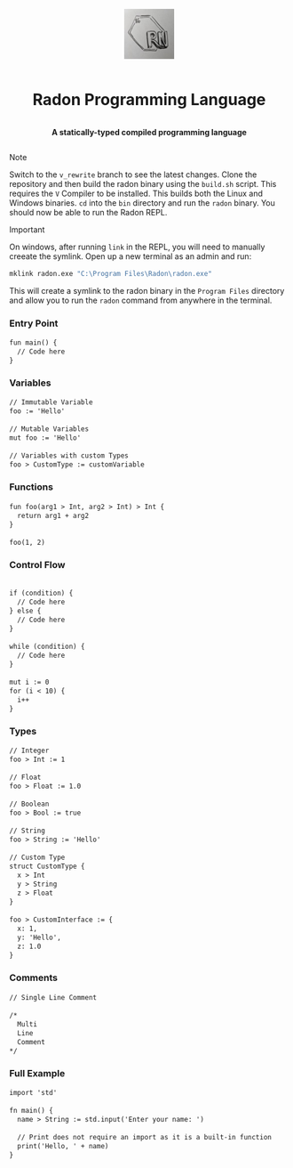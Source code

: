 <div align="center" style="display:grid;place-items:center;">

<p>
  <a href="https://github.com/Radon-Language-Team" target="_blank"><img width="90" src="https://raw.githubusercontent.com/Radon-Language-Team/Radon/v_rewrite//assets/Radon_Logo.jpeg?sanitize=true">
  </a>
</p>

<h1>Radon Programming Language</h1>

<p>
  <strong>A statically-typed compiled programming language
  </strong>
</p>
</div>

> [!NOTE]
> Switch to the `v_rewrite` branch to see the latest changes.
> Clone the repository and then build the radon binary using the `build.sh` script.
> This requires the `V` Compiler to be installed. This builds both the Linux and Windows binaries.
> `cd` into the `bin` directory and run the `radon` binary.
> You should now be able to run the Radon REPL.

> [!IMPORTANT]
> On windows, after running `link` in the REPL, you will need to manually creeate the symlink.
> Open up a new terminal as an admin and run:
> ```bash
> mklink radon.exe "C:\Program Files\Radon\radon.exe"
> ```
> This will create a symlink to the radon binary in the `Program Files` directory and allow you to run the `radon` command from anywhere in the terminal.

### Entry Point
```Radon
fun main() {
  // Code here
}
```

### Variables
```Radon
// Immutable Variable
foo := 'Hello'

// Mutable Variables
mut foo := 'Hello'

// Variables with custom Types
foo > CustomType := customVariable
```

### Functions
```Radon
fun foo(arg1 > Int, arg2 > Int) > Int {
  return arg1 + arg2
}

foo(1, 2)
```

### Control Flow
```Radon

if (condition) {
  // Code here
} else {
  // Code here
}

while (condition) {
  // Code here
}

mut i := 0
for (i < 10) {
  i++
}
```

### Types
```Radon
// Integer
foo > Int := 1

// Float
foo > Float := 1.0

// Boolean
foo > Bool := true

// String
foo > String := 'Hello'

// Custom Type
struct CustomType {
  x > Int
  y > String
  z > Float
}

foo > CustomInterface := {
  x: 1,
  y: 'Hello',
  z: 1.0
}
```

### Comments
```Radon
// Single Line Comment

/*
  Multi
  Line
  Comment
*/
```

### Full Example
```Radon
import 'std'

fn main() {
  name > String := std.input('Enter your name: ')

  // Print does not require an import as it is a built-in function
  print('Hello, ' + name)
}
```
